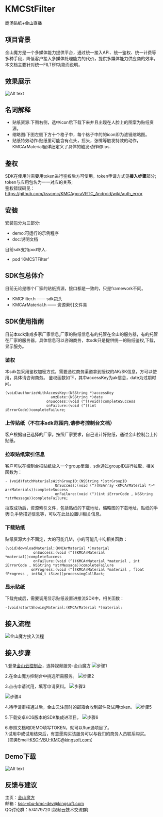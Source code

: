# KMCStFilter
商汤贴纸+金山直播
## 项目背景
金山魔方是一个多媒体能力提供平台，通过统一接入API、统一鉴权、统一计费等多种手段，降低客户接入多媒体处理能力的代价，提供多媒体能力供应商的效率。 本文档主要针对统一FILTER功能而说明。
## 效果展示
![Alt text](https://raw.githubusercontent.com/wiki/ksvcmc/KMCSTFilter_iOS/img.jpg)
## 名词解释
- 贴纸资源:下图右侧，选中icon后下载下来并且出现在人脸上的图案为贴纸资源。
- 缩略图:下图左侧下方十个格子中，每个格子中的的icon即为滤镜缩略图。
- 贴纸特效动作:贴纸里可能含有点头，摇头，张嘴等触发特效的动作，KMCArMaterial里详细定义了具体的触发动作和tips.
## 鉴权
SDK在使用时需要用token进行鉴权后方可使用，token申请方式见**接入步骤**部分;  
token与应用包名为一一对应的关系;  
鉴权错误码见：https://github.com/ksvcmc/KMCAgoraVRTC_Android/wiki/auth_error

## 安装
安装包分为三部分:
- demo:可运行的示例程序
- doc:说明文档

目前sdk支持pod导入.
- pod ‘KMCSTFilter’
## SDK包总体介
目前无论是哪个厂家的贴纸资源，接口都是一致的，只是framework不同。
- KMCFilter.h —— sdk包头
- KMCArMaterial.h —— 资源索引文件类
## SDK使用指南
目前本sdk集成多家厂家信息,厂家的贴纸信息有的托管在金山的服务器，有的托管在厂家的服务器，具体信息可以咨询商务，本sdk只是提供统一的贴纸鉴权,下载，显示服务。
### 鉴权
本sdk包采用鉴权加密方式，需要通过商务渠道拿到授权的AK/SK信息，方可以使用，具体请咨询商务。
鉴权函数如下，其中accessKey为ak信息，date为过期时间。
```
(void)authorizeWithAccessKey:(NSString *)accessKey
                     amzDate:(NSString *)date
                   onSuccess:(void (^)(void))completeSuccess
                   onFailure:(void (^)(int iErrorCode))completeFailure;
```
### 上传贴纸（不在本sdk范围内,请参考控制台文档）
客户根据自己选择的厂家，按照厂家要求，自己设计好贴纸，通过金山控制台上传贴纸。
### 拉取贴纸索引信息
客户可以在控制台把贴纸放入一个group里面，sdk通过groupID进行拉取，相关函数为：
```
- (void)fetchMaterialsWithGroupID:(NSString *)strGroupID
                       OnSuccess:(void (^)(NSArray <KMCArMaterial *>* arrMaterials))completeSuccess
                       onFailure:(void (^)(int iErrorCode , NSString *strMessage))completeFailure;
```
拉取成功后，资源索引文件，包括贴纸的下载地址，缩略图的下载地址，贴纸的手势ID,手势描述信息等，可以在此处设置UI相关信息。
### 下载贴纸
贴纸资源大小不固定，大的可能几M，小的可能几十K,相关函数：
```
(void)downloadMaterial:(KMCArMaterial *)material
             onSuccess:(void (^)(KMCArMaterial *material))completeSuccess
             onFailure:(void (^)(KMCArMaterial *material , int iErrorCode , NSString *strMessage))completeFailure
            onProgress:(void (^)(KMCArMaterial *material , float fProgress , int64_t iSize))processingCallBack;
```
### 显示贴纸
下载完成后，需要调用显示贴纸设置进推流SDK中，相关函数：
```
-(void)startShowingMaterial:(KMCArMaterial *)material;
```
## 接入流程
![金山魔方接入流程](https://raw.githubusercontent.com/wiki/ksvcmc/KMCSTFilter_Android/all.jpg "金山魔方接入流程")
## 接入步骤  
1.登录[金山云控制台]( https://console.ksyun.com)，选择视频服务-金山魔方
![步骤1](https://raw.githubusercontent.com/wiki/ksvcmc/KMCSTFilter_Android/step1.png "接入步骤1")

2.在金山魔方控制台中挑选所需服务。
![步骤2](https://raw.githubusercontent.com/wiki/ksvcmc/KMCSTFilter_Android/step2.png "接入步骤2")

3.点击申请试用，填写申请资料。
![步骤3](https://raw.githubusercontent.com/wiki/ksvcmc/KMCSTFilter_Android/step3.png "接入步骤3")

![步骤4](https://raw.githubusercontent.com/wiki/ksvcmc/KMCSTFilter_Android/step4.png "接入步骤4")

4.待申请审核通过后，金山云注册时的邮箱会收到邮件及试用token。
![步骤5](https://raw.githubusercontent.com/wiki/ksvcmc/KMCSTFilter_Android/step5.png "接入步骤5")

5.下载安卓/iOS版本的SDK集成进项目。
![步骤6](https://raw.githubusercontent.com/wiki/ksvcmc/KMCSTFilter_Android/step6.png "接入步骤6")

6.参照文档和DEMO填写TOKEN，就可以Run通项目了。  
7.试用中或试用结束后，有意愿购买该服务可以与我们的商务人员联系购买。  
（商务Email:KSC-VBU-KMC@kingsoft.com）  
## Demo下载
![Alt text](https://raw.githubusercontent.com/wiki/ksvcmc/KMCSTFilter_iOS/code.png)
## 反馈与建议  
主页：[金山魔方](https://docs.ksyun.com/read/latest/142/_book/index.html)  
邮箱：ksc-vbu-kmc-dev@kingsoft.com  
QQ讨论群：574179720 [视频云技术交流群]
